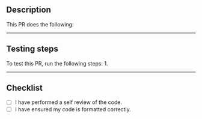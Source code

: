 ## Description
This PR does the following:

---
## Testing steps
To test this PR, run the following steps:
1. 

---
## Checklist
-  [ ] I have performed a self review of the code.
-  [ ] I have ensured my code is formatted correctly.
